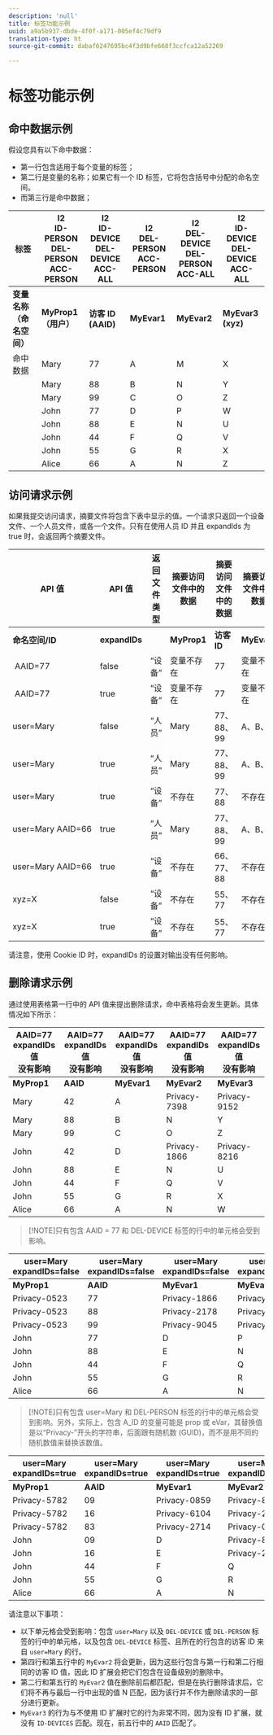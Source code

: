 ```yaml
---
description: 'null'
title: 标签功能示例
uuid: a9a5b937-dbde-4f0f-a171-005ef4c79df9
translation-type: ht
source-git-commit: dabaf6247695bc4f3d9bfe668f3ccfca12a52269

---
```



# 标签功能示例

## 命中数据示例

假设您具有以下命中数据：

* 第一行包含适用于每个变量的标签；
* 第二行是变量的名称；如果它有一个 ID 标签，它将包含括号中分配的命名空间。
* 而第三行是命中数据；

| 标签 | I2<br>ID-PERSON<br>DEL-PERSON<br>ACC-PERSON | I2<br>ID-DEVICE<br>DEL-DEVICE<br>ACC-ALL | I2<br>DEL-PERSON<br>ACC-PERSON | I2<br>DEL-DEVICE<br>DEL-PERSON<br>ACC-ALL | I2<br>ID-DEVICE<br>DEL-DEVICE<br>ACC-ALL |
|---|---|---|---|---|---|
| **变量名称&#x200B;**<br>**（命名空间）** | **MyProp1 **<br>**（用户）** | **访客 ID **<br>**(AAID)** | **MyEvar1** | **MyEvar2** | **MyEvar3 **<br>**(xyz)** |
| 命中数据 | Mary | 77 | A | M | X |
|  | Mary | 88 | B | N | Y |
|  | Mary | 99 | C | O | Z |
|  | John | 77 | D | P | W |
|  | John | 88 | E | N | U |
|  | John | 44 | F | Q | V |
|  | John | 55 | G | R | X |
|  | Alice | 66 | A | N | Z |

## 访问请求示例

如果我提交访问请求，摘要文件将包含下表中显示的值。一个请求只返回一个设备文件、一个人员文件，或各一个文件。只有在使用人员 ID 并且 expandIds 为 true 时，会返回两个摘要文件。

| API 值 | API 值 | 返回文件类型 | 摘要访问文件中的数据<br> | 摘要访问文件中的数据<br> | 摘要访问文件中的数据<br> | 摘要访问文件中的数据<br> | 摘要访问文件中的数据<br> |
|--- |--- |--- |---|---|---|---|---|
| **命名空间/ID** | **expandIDs** |  | **MyProp1** | **访客 ID** | **MyEvar1** | **MyEvar2** | **MyEvar3** |
|  AAID=77 | false | “设备” | 变量不存在 | 77 | 变量不存在 | M、P | X、W |
|  AAID=77 | true | “设备” | 变量不存在 | 77 | 变量不存在 | M、P | X、W |
| user=Mary | false | “人员” | Mary | 77、88、99 | A、B、C | M、N、O | X、Y、Z |
| user=Mary | true | “人员” | Mary | 77、88、99 | A、B、C | M、N、O | X、Y、Z |
| user=Mary | true | “设备” | 不存在 | 77、88 | 不存在 | N、P | U、W |
| user=Mary AAID=66 | true | “人员” | Mary | 77、88、99 | A、B、C | M、N、O | X、Y、Z |
| user=Mary AAID=66 | true | “设备” | 不存在 | 66、77、88 | 不存在 | N、P | U、W、Z |
| xyz=X | false | “设备” | 不存在 | 55、77 | 不存在 | M、R | X |
| xyz=X | true | “设备” | 不存在 | 55、77 | 不存在 | M、P、R | W、X |

请注意，使用 Cookie ID 时，expandIDs 的设置对输出没有任何影响。

## 删除请求示例

通过使用表格第一行中的 API 值来提出删除请求，命中表格将会发生更新。具体情况如下所示：

| AAID=77 expandIDs 值<br>没有影响 | AAID=77 expandIDs 值<br>没有影响 | AAID=77 expandIDs 值<br>没有影响 | AAID=77 expandIDs 值<br>没有影响 | AAID=77 expandIDs 值<br>没有影响 |
|---|---|---|---|---|
| **MyProp1** | **AAID** | **MyEvar1** | **MyEvar2** | **MyEvar3** |
| Mary | 42 | A | Privacy-7398 | Privacy-9152 |
| Mary | 88 | B | N | Y |
| Mary | 99 | C | O | Z |
| John | 42 | D | Privacy-1866 | Privacy-8216 |
| John | 88 | E | N | U |
| John | 44 | F | Q | V |
| John | 55 | G | R | X |
| Alice | 66 | A | N | W |

>[!NOTE]只有包含 AAID = 77 和 DEL-DEVICE 标签的行中的单元格会受到影响。

| user=Mary<br>expandIDs=false | user=Mary<br>expandIDs=false | user=Mary<br>expandIDs=false | user=Mary<br>expandIDs=false | user=Mary<br>expandIDs=false |
|--- |---|---|---|---|
| **MyProp1** | **AAID** | **MyEvar1** | **MyEvar2** | **MyEvar3** |
| Privacy-0523 | 77 | Privacy-1866 | Privacy-3681 | X |
| Privacy-0523 | 88 | Privacy-2178 | Privacy-1975 | Y |
| Privacy-0523 | 99 | Privacy-9045 | Privacy-2864 | Z |
| John | 77 | D | P | W |
| John | 88 | E | N | U |
| John | 44 | F | Q | V |
| John | 55 | G | R | X |
| Alice | 66 | A | N | W |

>[!NOTE]只有包含 user=Mary 和 DEL-PERSON 标签的行中的单元格会受到影响。另外，实际上，包含 A_ID 的变量可能是 prop 或 eVar，其替换值是以“Privacy-”开头的字符串，后面跟有随机数 (GUID)，而不是用不同的随机数值来替换该数值。

| user=Mary<br>expandIDs=true | user=Mary<br>expandIDs=true | user=Mary<br>expandIDs=true | user=Mary<br>expandIDs=true | user=Mary<br>expandIDs=true |
|--- |---|---|---|---|
| **MyProp1** | **AAID** | **MyEvar1** | **MyEvar2** | **MyEvar3** |
| Privacy-5782 | 09 | Privacy-0859 | Privacy-8183 | Privacy-9152 |
| Privacy-5782 | 16 | Privacy-6104 | Privacy-2911 | Privacy-6821 |
| Privacy-5782 | 83 | Privacy-2714 | Privacy-0219 | Privacy-4395 |
| John | 09 | D | Privacy-8454 | Privacy-8216 |
| John | 16 | E | Privacy-2911 | Privacy-2930 |
| John | 44 | F | Q | V |
| John | 55 | G | R | X |
| Alice | 66 | A | N | W |

请注意以下事项：

* 以下单元格会受到影响：包含 `user=Mary` 以及 `DEL-DEVICE` 或 `DEL-PERSON` 标签的行中的单元格，以及包含 `DEL-DEVICE` 标签、且所在的行包含的访客 ID 来自 `user=Mary` 的行。
* 第四行和第五行中的 `MyEvar2` 将会更新，因为这些行包含与第一行和第二行相同的访客 ID 值，因此 ID 扩展会把它们包含在设备级别的删除中。
* 第二行和第五行的 `MyEvar2` 值在删除前后都匹配，但是在执行删除请求后，它们将不再与最后一行中出现的值 N 匹配，因为该行并不作为删除请求的一部分进行更新。
* `MyEvar3` 的行为与不使用 ID 扩展时它的行为非常不同，因为没有 ID 扩展，就没有 `ID-DEVICES` 匹配。现在，前五行中的 `AAID` 匹配了。
